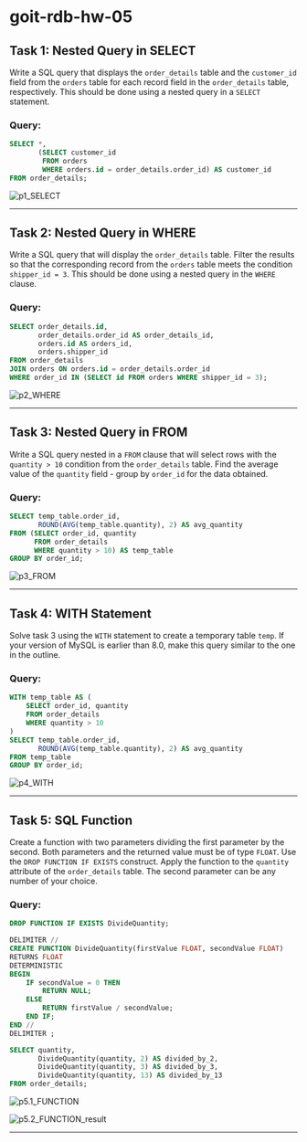 # goit-rdb-hw-05

## Task 1: Nested Query in SELECT
Write a SQL query that displays the `order_details` table and the `customer_id` field from the `orders` table for each record field in the `order_details` table, respectively. This should be done using a nested query in a `SELECT` statement.

### Query:
```sql
SELECT *, 
       (SELECT customer_id 
        FROM orders 
        WHERE orders.id = order_details.order_id) AS customer_id
FROM order_details;
```

![p1_SELECT](./p1_SELECT.png)

---

## Task 2: Nested Query in WHERE
Write a SQL query that will display the `order_details` table. Filter the results so that the corresponding record from the `orders` table meets the condition `shipper_id = 3`. This should be done using a nested query in the `WHERE` clause.

### Query:
```sql
SELECT order_details.id, 
       order_details.order_id AS order_details_id, 
       orders.id AS orders_id, 
       orders.shipper_id
FROM order_details
JOIN orders ON orders.id = order_details.order_id
WHERE order_id IN (SELECT id FROM orders WHERE shipper_id = 3);
```

![p2_WHERE](./p2_WHERE.png)

---

## Task 3: Nested Query in FROM
Write a SQL query nested in a `FROM` clause that will select rows with the `quantity > 10` condition from the `order_details` table. Find the average value of the `quantity` field - group by `order_id` for the data obtained.

### Query:
```sql
SELECT temp_table.order_id, 
       ROUND(AVG(temp_table.quantity), 2) AS avg_quantity
FROM (SELECT order_id, quantity
      FROM order_details
      WHERE quantity > 10) AS temp_table
GROUP BY order_id;
```

![p3_FROM](./p3_FROM.png)

---

## **Task 4: WITH Statement**
Solve task 3 using the `WITH` statement to create a temporary table `temp`. If your version of MySQL is earlier than 8.0, make this query similar to the one in the outline.


### Query:
```sql
WITH temp_table AS (
    SELECT order_id, quantity
    FROM order_details
    WHERE quantity > 10
)
SELECT temp_table.order_id, 
       ROUND(AVG(temp_table.quantity), 2) AS avg_quantity
FROM temp_table
GROUP BY order_id;
```

![p4_WITH](./p4_WITH.png)

---

## **Task 5: SQL Function**
Create a function with two parameters dividing the first parameter by the second. Both parameters and the returned value must be of type `FLOAT`. Use the `DROP FUNCTION IF EXISTS` construct. Apply the function to the `quantity` attribute of the `order_details` table. The second parameter can be any number of your choice.

### Query:
```sql
DROP FUNCTION IF EXISTS DivideQuantity;

DELIMITER //
CREATE FUNCTION DivideQuantity(firstValue FLOAT, secondValue FLOAT)
RETURNS FLOAT
DETERMINISTIC
BEGIN
    IF secondValue = 0 THEN
        RETURN NULL;
    ELSE
        RETURN firstValue / secondValue;
    END IF;
END //
DELIMITER ;

SELECT quantity, 
       DivideQuantity(quantity, 2) AS divided_by_2,
       DivideQuantity(quantity, 3) AS divided_by_3,
       DivideQuantity(quantity, 13) AS divided_by_13
FROM order_details;
```

![p5.1_FUNCTION](./p5.1_FUNCTION.png)

![p5.2_FUNCTION_result](./p5.2_FUNCTION_result.png)

---
